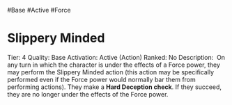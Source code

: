 #Base 
#Active 
#Force 


# Slippery Minded
Tier: 4
Quality: Base
Activation: Active (Action)
Ranked: No
Description:  On any turn in which the character is under the effects of a Force power, they may perform the Slippery Minded action (this action may be specifically performed even if the Force power would normally bar them from performing actions). They make a **Hard Deception check**. If they succeed, they are no longer under the effects of the Force power.